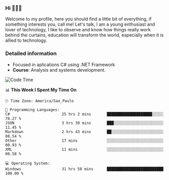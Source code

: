 


### Hi 🙋🏽‍♂️

Welcome to my profile, here you should find a little bit of everything, if something interests you, call me! Let's talk,
I am a young enthusiast and lover of technology, I like to observe and know how things really work behind the curtains, 
education will transform the world, especially when it is allied to technology.

### Detailed information
* Focused in aplications C# using .NET Framework
* **Course**: Analysis and systems development.

<!--START_SECTION:waka-->
![Code Time](http://img.shields.io/badge/Code%20Time-655%20hrs%2049%20mins-blue)

📊 **This Week I Spent My Time On** 

```text
🕑︎ Time Zone: America/Sao_Paulo

💬 Programming Languages: 
C#                       25 hrs 2 mins       ████████████████████░░░░░   78.27 % 
JSON                     3 hrs 39 mins       ███░░░░░░░░░░░░░░░░░░░░░░   11.45 % 
Markdown                 2 hrs 43 mins       ██░░░░░░░░░░░░░░░░░░░░░░░   08.54 % 
Other                    17 mins             ░░░░░░░░░░░░░░░░░░░░░░░░░   00.93 % 
XML                      11 mins             ░░░░░░░░░░░░░░░░░░░░░░░░░   00.58 % 

💻 Operating System: 
Windows                  31 hrs 58 mins      █████████████████████████   100.00 % 
```


<!--END_SECTION:waka-->


